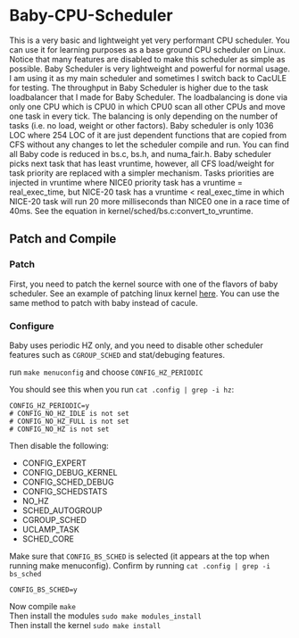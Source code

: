 # Baby-CPU-Scheduler

This is a very basic and lightweight yet very performant CPU scheduler.
You can use it for learning purposes as a base ground CPU scheduler on
Linux. Notice that many features are disabled to make this scheduler as
simple as possible. Baby Scheduler is very lightweight and powerful for
normal usage. I am using it as my main scheduler and sometimes I
switch back to CacULE for testing. The throughput in Baby Scheduler is
higher due to the task loadbalancer that I made for Baby Scheduler. The
loadbalancing is done via only one CPU which is CPU0 in which CPU0 scan
all other CPUs and move one task in every tick. The balancing is only
depending on the number of tasks (i.e. no load, weight or other factors).
Baby scheduler is only 1036 LOC where 254 LOC of it are just dependent
functions that are copied from CFS without any changes to let the
scheduler compile and run. You can find all Baby code is reduced in
bs.c, bs.h, and numa_fair.h. Baby scheduler picks next task that has
least vruntime, however, all CFS load/weight for task priority are
replaced with a simpler mechanism. Tasks priorities are injected in
vruntime where NICE0 priority task has a vruntime = real_exec_time,
but NICE-20 task has a vruntime < real_exec_time in which NICE-20 task
will run 20 more milliseconds than NICE0 one in a race time of 40ms.
See the equation in kernel/sched/bs.c:convert_to_vruntime.

## Patch and Compile
### Patch
First, you need to patch the kernel source with one of the flavors of baby scheduler. See an example of patching linux kernel [here](https://github.com/hamadmarri/cacule-cpu-scheduler#how-to-apply-the-patch). You can use the same method to patch with baby instead of cacule.

### Configure
Baby uses periodic HZ only, and you need to disable other scheduler features such as `CGROUP_SCHED` and stat/debuging features.

run `make menuconfig`
and choose `CONFIG_HZ_PERIODIC`

You should see this when you run `cat .config | grep -i hz`:

```
CONFIG_HZ_PERIODIC=y
# CONFIG_NO_HZ_IDLE is not set
# CONFIG_NO_HZ_FULL is not set
# CONFIG_NO_HZ is not set
```

Then disable the following:
* CONFIG_EXPERT
* CONFIG_DEBUG_KERNEL
* CONFIG_SCHED_DEBUG
* CONFIG_SCHEDSTATS
* NO_HZ
* SCHED_AUTOGROUP
* CGROUP_SCHED
* UCLAMP_TASK
* SCHED_CORE


Make sure that `CONFIG_BS_SCHED` is selected (it appears at the top when running make menuconfig).
Confirm by running `cat .config | grep -i bs_sched`
```
CONFIG_BS_SCHED=y
```

Now compile `make` \
Then install the modules `sudo make modules_install` \
Then install the kernel `sudo make install`
